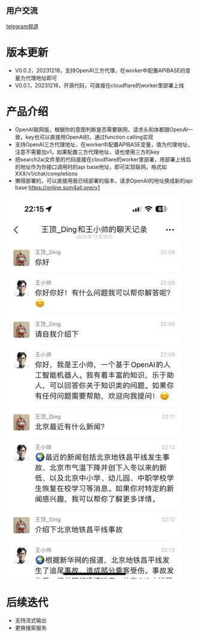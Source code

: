 ## 用户交流
[telegram频道 ](https://sum4all.one/telegram)

# 版本更新
- V0.0.2，20231218，支持OpenAI三方代理，在worker中配置APIBASE的变量为代理地址即可
- V0.0.1，20231218，开源代码，可直接在cloudflare的worker里部署上线

# 产品介绍
- OpenAI联网版，根据你的意图判断是否需要联网，请求头和体都跟OpenAI一致，key也可以直接用OpenAI的，通过function calling实现
- 支持OpenAI三方代理地址，在worker中配置APIBASE变量，值为代理地址，注意不需要加v1，如果配置三方代理地址，请也使用三方的key
- 把search2ai文件里的代码直接在cloudflare的worker里部署，用部署上线后的地址作为你接口调用时的api base地址，即可实现联网，格式如 XXX/v1/chat/completions
- 懒得部署的，可以直接用我已经部署的版本，请求OpenAI的地址换成新的api base https://online.sum4all.one/v1

![效果示例](pictures/wechat.jpg)

# 后续迭代
- 支持流式输出
- 更换搜索服务
